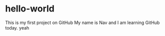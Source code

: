 # hello-world
This is my first project on GitHub
My name is Nav and I am learning GitHub today. yeah 
